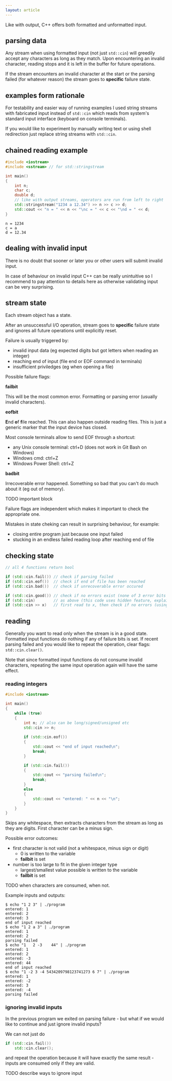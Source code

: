 ```yaml
---
layout: article
---
```


Like with output, C++ offers both formatted and unformatted input.

## parsing data

Any stream when using formatted input (not just `std::cin`) will greedily accept any characters as long as they match. Upon encountering an invalid character, reading stops and it is left in the buffer for future operations.

If the stream encounters an invalid character at the start or the parsing failed (for whatever reason) the stream goes to **specific** failure state.

## examples form rationale

For testability and easier way of running examples I used string streams with fabricated input instead of `std::cin` which reads from system's standard input interface (keyboard on console terminals).

If you would like to experiment by manually writing text or using shell redirection just replace string streams with `std::cin`.

## chained reading example

```c++
#include <iostream>
#include <sstream> // for std::stringstream

int main()
{
	int n;
	char c;
	double d;
	// like with output streams, operators are run from left to right
	std::stringstream("1234 a 12.34") >> n >> c >> d;
	std::cout << "n = " << n << "\nc = " << c << "\nd = " << d;
}
```

~~~
n = 1234
c = a
d = 12.34
~~~

## dealing with invalid input

There is no doubt that sooner or later you or other users will submit invalid input.

In case of behaviour on invalid input C++ can be really unintuitive so I recommend to pay attention to details here as otherwise validating input can be very surprising.

## stream state

Each stream object has a state.

After an unsuccessful I/O operation, stream goes to **specific** failure state and ignores all future operations until explicitly reset.

Failure is usually triggered by:

- invalid input data (eg expected digits but got letters when reading an integer)
- reaching end of input (file end or EOF command in terminals)
- insufficient priviledges (eg when opening a file)

Possible failure flags:

**failbit**

This will be the most common error. Formatting or parsing error (usually invalid characters).

**eofbit**

**E**nd **o**f **f**ile reached. This can also happen outside reading files. This is just a generic marker that the input device has closed.

Most console terminals allow to send EOF through a shortcut:

- any Unix console terminal: ctrl+D (does not work in Git Bash on Windows)
- Windows cmd: ctrl+Z
- Windows Power Shell: ctrl+Z

**badbit**

Irrecoverable error happened. Something so bad that you can't do much about it (eg out of memory). 

TODO important block

Failure flags are independent which makes it important to check the appropriate one.

Mistakes in state cheking can result in surprising behaviour, for example:

- closing entire program just because one input failed
- stucking in an endless failed reading loop after reaching end of file

## checking state

```c++
// all 4 functions return bool

if (std::cin.fail()) // check if parsing failed
if (std::cin.eof())  // check if end of file has been reached
if (std::cin.bad())  // check if unrecoverable error occured

if (std::cin.good()) // check if no errors exist (none of 3 error bits are set)
if (std::cin)        // as above (this code uses hidden feature, explained later)
if (std::cin >> x)   // first read to x, then check if no errors (using same feature)
```

## reading

Generally you want to read only when the stream is in a good state. Formatted input functions do nothing if any of failure bits is set. If recent parsing failed and you would like to repeat the operation, clear flags: `std::cin.clear()`.

Note that since formatted input functions do not consume invalid characters, repeating the same input operation again will have the same effect.

### reading integers

```c++
#include <iostream>

int main()
{
	while (true)
	{
		int n; // also can be long/signed/unsigned etc
		std::cin >> n;
		
		if (std::cin.eof())
		{
			std::cout << "end of input reached\n";
			break;
		}

		if (std::cin.fail())
		{
			std::cout << "parsing failed\n";
			break;
		}
		else
		{
			std::cout << "entered: " << n << "\n";
		}
	}
}
```

Skips any whitespace, then extracts characters from the stream as long as they are digits. First character can be a minus sign.

Possible error outcomes:

- first character is not valid (not a whitespace, minus sign or digit)
  - 0 is written to the variable
  - **failbit** is set
- number is too large to fit in the given integer type
  - largest/smallest value possible is written to the variable
  - **failbit** is set

TODO when characters are consumed, when not.

Example inputs and outputs:

~~~
$ echo "1 2 3" | ./program
entered: 1
entered: 2
entered: 3
end of input reached
$ echo "1 2 a 3" | ./program
entered: 1
entered: 2
parsing failed
$ echo "1   2 -3	44" | ./program
entered: 1
entered: 2
entered: -3
entered: 44
end of input reached
$ echo "1 -2 3 -4 5434209798123741273 6 7" | ./program
entered: 1
entered: -2
entered: 3
entered: -4
parsing failed
~~~

### ignoring invalid inputs

In the previous program we exited on parsing failure - but what if we would like to continue and just ignore invalid inputs?

We can not just do

```c++
if (std::cin.fail())
	std::cin.clear();
```

and repeat the operation because it will have exactly the same result - inputs are consumed only if they are valid.

TODO describe ways to ignore input
